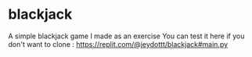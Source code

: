 # blackjack
A simple blackjack game I made as an exercise
You can test it here if you don't want to clone : https://replit.com/@jeydottt/blackjack#main.py
